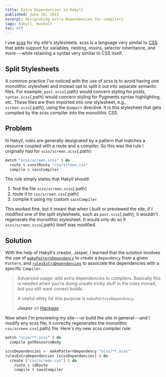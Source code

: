 ```yaml
---
title: Extra Dependencies in Hakyll
published: June 28, 2013
excerpt: Designating extra dependencies for compilers
tags: Hakyll, Haskell
toc: off
---
```


I use [scss](http://sass-lang.com/) for my site's stylesheets. scss is a language very similar to [CSS](https://en.wikipedia.org/wiki/Cascading_Style_Sheets) that adds support for variables, nesting, mixins, selector inheritance, and more---while retaining a syntax very similar to CSS itself.

## Split Stylesheets

A common practice I've noticed with the use of scss is to avoid having one monolithic stylesheet and instead opt to split it out into separate semantic files. For example, `post.scss`{.path} would concern styling for posts, `syntax.scss`{.path} would concern styling for Pygments syntax highlighting, etc. These files are then imported into one stylesheet, e.g., `screen.scss`{.path}, using the `@import` directive. It is this stylesheet that gets compiled by the scss compiler into the monolithic CSS.

## Problem

In Hakyll, rules are generally designated by a pattern that matches a resource coupled with a route and a compiler. So this was the rule I originally had for `scss/screen.scss`{.path}:

``` haskell
match "scss/screen.scss" $ do
  route $ constRoute "css/screen.css"
  compile $ sassCompiler
```

The rule simply states that Hakyll should:

1. find the file `scss/screen.scss`{.path}
2. route it to `css/screen.css`{.path}
3. compile it using my custom `sassCompiler`.

This worked fine, but it meant that when I built or previewed the site, if I modified one of the split stylesheets, such as `post.scss`{.path}, it wouldn't regenerate the monolithic stylesheet. It would only do so if `scss/screen.scss`{.path} itself was modified.

## Solution

With the help of Hakyll's creator, Jasper, I learned that the solution involves the use of [`makePatternDependency`](http://hackage.haskell.org/packages/archive/hakyll/latest/doc/html/Hakyll-Core-Metadata.html#v:makePatternDependency) to create a `Dependency` from a given `Pattern`, and [`rulesExtraDependencies`](http://hackage.haskell.org/packages/archive/hakyll/4.3.1.0/doc/html/Hakyll-Core-Rules.html#v:rulesExtraDependencies) to associate the dependencies with a specific `Compiler`.

> Advanced usage: add extra dependencies to compilers. Basically this is needed when you're doing unsafe tricky stuff in the rules monad, but you still want correct builds.
>
> A useful utility for this purpose is `makePatternDependency`.
>
> <cite><strong>Jasper</strong> on <a href="http://hackage.haskell.org/packages/archive/hakyll/4.3.1.0/doc/html/Hakyll-Core-Rules.html#v:rulesExtraDependencies">Hackage</a></cite>

Now when I'm previewing my site---or build the site in general---and I modify any scss file, it correctly regenerates the monolithic `css/screen.css`{.path} file. Here's my new scss compiler rule:

``` haskell
match "scss/**.scss" $ do
  compile getResourceBody

scssDependencies <- makePatternDependency "scss/**.scss"
rulesExtraDependencies [scssDependencies] $ do
  create ["css/screen.css"] $ do
    route $ idRoute
    compile $ sassCompiler
```
